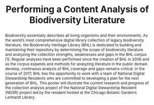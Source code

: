 ---
abstract: 'Biodiversity essentially describes all living organisms and their environments.
  As the world’s most comprehensive digital library collection of legacy biodiversity
  literature, the Biodiversity Heritage Library (BHL) is dedicated to building and
  maintaining their repository by determining the scope of biodiversity literature
  and analyzing the collection strengths, weaknesses and gaps in the BHL corpus [1].
  Regular analyses have been performed since the creation of BHL in 2006 and as the
  corpus expands and methods for analyzing literature in the public domain develop,
  continuous analysis of BHL coverage and gaps remains critical. In the course of
  2017, BHL has the opportunity to work with a team of National Digital Stewardship
  Residents who are committed to developing a plan for the next generation of BHL.

  This poster will illustrate the current research and progress of the collection
  analysis project of the National Digital Stewardship Resident (NDSR) project led
  by the resident hosted at the Chicago Botanic Garden’s Lenhardt Library.'
creators:
- Esquivel, Alicia
date: null
document_url: https://services.phaidra.univie.ac.at/api/object/o:931134/download
grand_parent: iPRES
institutions: []
keywords:
- kyoto
- poster
landing_page_url: https://phaidra.univie.ac.at/o:931134
language: eng
layout: publication
license: CC BY-SA 4.0 International
notes_url: null
parent: iPRES 2017
publication_type: poster
size: 105252
slides_url: null
source_name: iPRES
title: Performing a Content Analysis of Biodiversity Literature
year: 2017
---